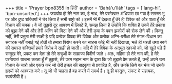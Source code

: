 +++
title = 'Prayer bpn8355 in हिंदी'
author = 'Bahá'u'lláh'
tags = ['lang-hi', 'bpn-unsorted']
+++
जयघोष हो तेरे नाम का, हे नाथ, मेरे परमेश्वर! अंधियारा छा गया है समस्त भू पर और दुष्ट शक्तियों ने घेर लिया है सभी राष्ट्रो को। इसमें भी मैं देखता हूँ तेरे ही विवेक को और पाता हूँ तेरे विधान की चमक।
वे जो तुझसे दूर आवरण में लिपटे हैं, समझ लिया है उन्होंने कि शक्ति है उनमें तेरे प्रकाश को बुझा देने की और तेरी अग्नि को मिटा देने की और तेरी कृपा के पवन झकोरों को रोक लेने की। किन्तु नहीं, तेरी प्रभुता मेरी साक्षी है यदि प्रत्येक विपदा तेरे विवेक और प्रत्येक अग्नि-परीक्षा तेरे मंगल-विधान का संवाहक नहीं बनाई गई होती तो हमारा विरोध करने का साहस कोई भी नहीं दिखाता, भले ही धरती तथा स्वर्ग की समस्त शक्तियाँ हमारे विरोध में खड़ी हो जातीं। यदि मैं तेरे विवेक के अद्भुत रहस्यों को, जो खुले पड़े हैं सम्मुख मेरे, प्रकट कर देता तो तेरे शत्रुओं के साम्राज्य विदीर्ण जाते। अतः, महिमा हो तेरे नाम की, हे मेरे परमेश्वर! याचना करता हूँ मैं तुझसे, तेरे परम महान नाम के द्वारा कि जो तुझसे प्रेम करते हैं, उन्हें अपने उस विधान के चारो ओर एकत्र कर जो तेरी इच्छा की सद्कृपा से प्रवाहित है, और उनके लिये वह भेज जो उनके हृदयों को आश्वस्त करे।
तू जो भी चाहता है वह करने में समर्थ है। तू ही वस्तुतः, संकट में सहायक, स्वयंजीवी है।
